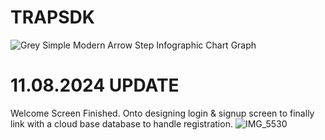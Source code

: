 # TRAPSDK

![Grey Simple Modern Arrow Step Infographic Chart Graph](https://github.com/user-attachments/assets/c4beb195-7c0f-47d3-8974-dce20627b56c)


##
# 11.08.2024 UPDATE
Welcome Screen Finished. Onto designing login & signup screen to finally link with a cloud base database to handle registration.
![IMG_5530](https://github.com/user-attachments/assets/8442e8d7-1dfb-4cfd-89a0-3c5fe10b8ce6)
